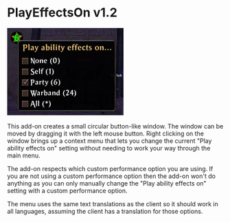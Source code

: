 # PlayEffectsOn v1.2

![](screenshot.jpg)

This add-on creates a small circular button-like window. The window can be moved by dragging it with the left mouse button. Right clicking on the window brings up a context menu that lets you change the current "Play ability effects on" setting without needing to work your way through the main menu.

The add-on respects which custom performance option you are using. If you are not using a custom performance option then the add-on won't do anything as you can only manually change the "Play ability effects on" setting with a custom performance option.

The menu uses the same text translations as the client so it should work in all languages, assuming the client has a translation for those options.

